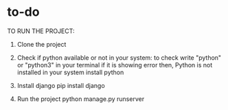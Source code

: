 # to-do

TO RUN THE PROJECT:
1. Clone the project
2. Check if python available or not in your system:
   to check write "python" or "python3" in your terminal
   if it is showing error then, Python is not installed in your system
   install python
  
3. Install django 
  pip install django

4. Run the project
   python manage.py runserver
